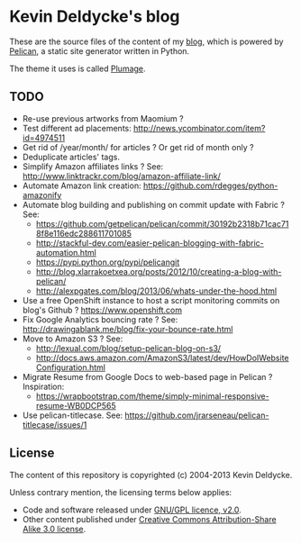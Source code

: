 Kevin Deldycke's blog
=====================

These are the source files of the content of my [blog](http://kevin.deldycke.com),
which is powered by [Pelican](http://getpelican.com), a static site generator written in Python.

The theme it uses is called [Plumage](https://github.com/kdeldycke/plumage).


TODO
----

  * Re-use previous artworks from Maomium ?
  * Test different ad placements: http://news.ycombinator.com/item?id=4974511
  * Get rid of /year/month/ for articles ? Or get rid of month only ?
  * Deduplicate articles' tags.
  * Simplify Amazon affiliates links ? See: http://www.linktrackr.com/blog/amazon-affiliate-link/
  * Automate Amazon link creation: https://github.com/rdegges/python-amazonify
  * Automate blog building and publishing on commit update with Fabric ? See:
      * https://github.com/getpelican/pelican/commit/30192b2318b71cac718f8e116edc288611701085
      * http://stackful-dev.com/easier-pelican-blogging-with-fabric-automation.html
      * https://pypi.python.org/pypi/pelicangit
      * http://blog.xlarrakoetxea.org/posts/2012/10/creating-a-blog-with-pelican/
      * http://alexpgates.com/blog/2013/06/whats-under-the-hood.html
  * Use a free OpenShift instance to host a script monitoring commits on blog's Github ? https://www.openshift.com
  * Fix Google Analytics bouncing rate ? See: http://drawingablank.me/blog/fix-your-bounce-rate.html
  * Move to Amazon S3 ? See:
      * http://lexual.com/blog/setup-pelican-blog-on-s3/
      * http://docs.aws.amazon.com/AmazonS3/latest/dev/HowDoIWebsiteConfiguration.html
  * Migrate Resume from Google Docs to web-based page in Pelican ? Inspiration:
      * https://wrapbootstrap.com/theme/simply-minimal-responsive-resume-WB0DCP565
  * Use pelican-titlecase. See: https://github.com/jrarseneau/pelican-titlecase/issues/1


License
-------

The content of this repository is copyrighted (c) 2004-2013 Kevin Deldycke.

Unless contrary mention, the licensing terms below applies:

  * Code and software released under [GNU/GPL licence, v2.0](http://www.fsf.org/licensing/licenses/gpl.html).
  * Other content published under [Creative Commons Attribution-Share Alike 3.0 license](http://creativecommons.org/licenses/by-sa/3.0/).

